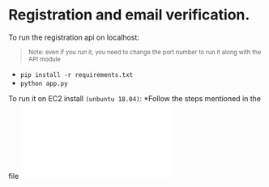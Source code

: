 # Registration and email verification.

To run the registration api on localhost:<br>
><small>Note: even if you run it, you need to change the port number to run it along with the API module</small>
* `pip install -r requirements.txt`
* `python app.py`

To run it on EC2 install `(unbuntu 18.04)`:
*Follow the steps mentioned in the file  ![mongo-docker-aws-ubuntu.txt](./mongo-docker-aws-ubuntu.txt)

